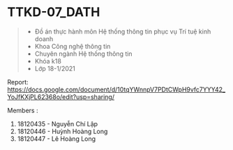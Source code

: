 # TTKD-07_DATH
> * Đồ án thực hành môn Hệ thống thông tin phục vụ Trí tuệ kinh doanh
> * Khoa Công nghệ thông tin
> * Chuyên ngành Hệ thống thông tin 
> * Khóa k18
> * Lớp 18-1/2021

Report: <https://docs.google.com/document/d/10tqYWnnpV7PDtCWpH9vfc7YYY42_YoJfKXjPL62368o/edit?usp=sharing/>

Members : 
1. 18120435 - Nguyễn Chí Lập
2. 18120446 - Huỳnh Hoàng Long
3. 18120447 - Lê Hoàng Long
